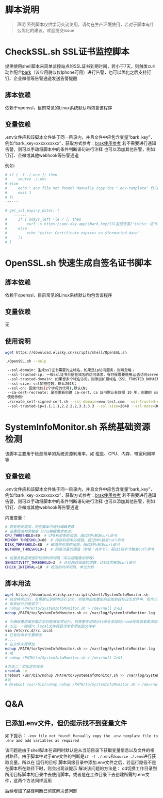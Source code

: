 # 脚本说明
> 声明 
> 系列脚本仅供学习交流使用，请勿在生产环境使用，若对于脚本有什么优化的建议，欢迎提交issue
# CheckSSL.sh SSL证书监控脚本
提供使用shell脚本来简单监控站点的SSL证书到期时间，若小于7天，则触发curl动作配合[bark](https://bark.day.app/#/)（该应用貌似仅Iphone可用）进行告警，也可以优化之后支持钉钉、企业微信等告警通道发送告警提醒
## 脚本依赖
依赖于openssl，目前常见的Linux系统默认均包含该程序
## 变量依赖
.env文件应和该脚本文件处于同一目录内，并且文件中应包含变量"bark_key"，例如“bark_key=xxxxxxxxxx”，获取方式参考：[brak使用参考](https://bark.day.app/#/tutorial)
若不需要进行通知告警，则可以手动将脚本中的条件判断语句进行注释
也可以添加其他告警，例如钉钉、企微或其他webhook等告警通道

例如:
```bash
# if [ -f ./.env ]; then
#     source ./.env
# else
#     echo ".env file not found! Manually copy the ".env-template" file to ".env" and add variables as required"
#     exit 1
# fi
······

# get_ssl_expiry_date() {
    ······
#     if [ $days_left -le 7 ]; then
#         curl -s https://api.day.app/$bark_key/SSL监控告警/"$site: 证书在 $days_left 天内过期"?group=jobtest
#     else
#         echo "$site: Certificate expires on $formatted_date"
#     fi
# }
```

# OpenSSL.sh 快速生成自签名证书脚本

## 脚本依赖
依赖于openssl，目前常见的Linux系统默认均包含该程序

## 变量依赖
无

## 使用说明
```bash
wget https://download.elisky.cn/scripts/shell/OpenSSL.sh

./OpenSSL.sh --help

 --ssl-domain: 生成ssl证书需要的主域名，如果是ip访问服务，则可忽略；
 --ssl-trusted-ip: 一般ssl证书只信任域名的访问请求，有时候需要使用ip去访问server，那么需要给ssl证书添加扩展IP，多个IP用逗号隔开；
 --ssl-trusted-domain: 如果想多个域名访问，则添加扩展域名（SSL_TRUSTED_DOMAIN）,多个扩展域名用逗号隔开；
 --ssl-size: ssl加密位数，默认2048；
 --ssl-cn: 国家代码(2个字母的代号),默认CN;
 --ca-cert-recreate: 是否重新创建 ca-cert，ca 证书默认有效期 10 年，创建的 ssl 证书有效期如果是一年需要续签，那么可以直接复用原来的 ca 证书，默认 false;
 使用示例:
 ./create_self-signed-cert.sh --ssl-domain=www.test.com --ssl-trusted-domain=www.test2.com \ 
 --ssl-trusted-ip=1.1.1.1,2.2.2.2,3.3.3.3 --ssl-size=2048 --ssl-date=3650
```

# SystemInfoMonitor.sh 系统基础资源检测
该脚本主要用于检测简单的系统资源利用率，如 磁盘、CPU、内存、带宽利用率等
## 变量依赖
.env文件应和该脚本文件处于同一目录内，并且文件中应包含变量"bark_key"，例如“bark_key=xxxxxxxxxx”，获取方式参考：[brak使用参考](https://bark.day.app/#/tutorial)
若不需要进行通知告警，则可以手动将脚本中的条件判断语句进行注释
也可以添加其他告警，例如钉钉、企微或其他webhook等告警通道

内置变量：

```bash
# 若有更改需求，则在脚本中进行编辑更改
# 设置阈值和灵敏度（可以根据需求修改）
CPU_THRESHOLD=80  # CPU利用率的阈值，超过80%触发curl命令
MEMORY_THRESHOLD=80  # 内存利用率的阈值，超过80%触发curl命令
DISK_THRESHOLD=80  # 磁盘使用率的阈值，超过80%触发curl命令
NETWORK_THRESHOLD=1  # 网络流量的阈值（单位：兆字节），超过1兆字节触发curl命令

# 设置灵敏度阈值和检测时间间隔（可以根据需求修改）
SENSITIVITY_THRESHOLD=3  # 连续超过阈值的次数，达到3次触发curl命令
CHECK_INTERVAL=10  # 检测的时间间隔，单位为秒
```

## 脚本用法
```bash
wget https://download.elisky.cn/scripts/shell/SystemInfoMonitor.sh
# 后台持续运行，若需要记录脚本运行日志，则使用追加重定向追加到目标日志文件中，但为了防止持续检测出现占用空间过大可以考虑丢弃运行记录
# 丢弃运行记录如下：
# nohup /PATH/to/SystemInfoMonitor.sh > /dev/null 2>&1
nohup /PATH/to/SystemInfoMonitor.sh >> /var/log/SystemInfoMonitor.log

# 为确保重启服务器之后仍能够正常运行，则需要考虑将运行命令添加到crond任务或者是添加到开机自启脚本（vim /etc/rc.d/rc.local）
# 方法一：编辑rc.local文件将启动命令添加到文件中
vim /etc/rc.d/rc.local
# 已有的命令不要修改
#....
# 在文件末尾添加
nohup /PATH/to/SystemInfoMonitor.sh >> /var/log/SystemInfoMonitor.log
# 或
# nohup /PATH/to/SystemInfoMonitor.sh > /dev/null 2>&1

#方法二：添加定时任务
crontab -e
@reboot /usr/bin/nohup /PATH/to/SystemInfoMonitor.sh >> /var/log/SystemInfoMonitor.log
#或 
# @reboot /usr/bin/nohup nohup /PATH/to/SystemInfoMonitor.sh > /dev/null 2>&1

```

# Q&A
## 已添加.env文件，但仍提示找不到变量文件
如下提示：
`.env file not found! Manually copy the .env-template file to .env and add variables as required`

该问题是由于shell脚本在调用时默认是从当前目录下获取变量信息以及文件的相对路径。由于脚本中对于env文件的判断是`if -f ./.env`和`source ./.env`进行获取变量，所以在 运行的目标 脚本同级目录中添加.env文件之后，若运行路径不是在脚本所在路径下时，则会出现该提示
解决该问题的方法是：
cd切换工作目录到 所用目标脚本的目录中去使用脚本，或者是在工作目录下去创建所需的.env文件，这两个方法同样适用

后续增加了路径判断已彻底解决该问题